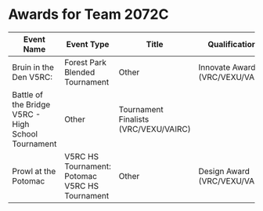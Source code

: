 # Awards for Team 2072C

| Event Name | Event Type | Title | Qualifications |
|------------|------------|-------|----------------|
| Bruin in the Den V5RC: | Forest Park Blended Tournament | Other | Innovate Award (VRC/VEXU/VAIRC) |  |
| Battle of the Bridge V5RC - High School Tournament | Other | Tournament Finalists (VRC/VEXU/VAIRC) |  |
| Prowl at the Potomac | V5RC HS Tournament: Potomac V5RC HS Tournament | Other | Design Award (VRC/VEXU/VAIRC) | Event Region Championship |
